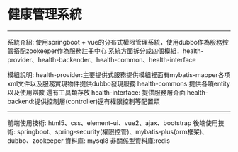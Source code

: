 # 健康管理系統
------------------------------------------------------------------------------------------------
系統介紹: 使用springboot + vue的分布式權限管理系統，使用dubbo作為服務控管搭配zookeeper作為服務註冊中心
系統方面拆分成四個模組，health-provider、health-backender、health-common、health-interface

模組說明:
health-provider:主要提供式服務提供模組裡面有mybatis-mapper各項xml文件以及服務實現物件提供dubbo發現服務
health-commons:提供各項entity以及使用常數 還有工具類存放
health-interface: 提供服務層介面
health-backend:提供控制層(controller)還有權限控制等配置類

--------------------------------------------------------------------------------------------------
前端使用技術: html5、css、element-ui、vue2、ajax、bootstrap
後端使用技術: springboot、spring-security(權限控管)、mybatis-plus(orm框架)、dubbo、zookeeper
資料庫: mysql8
非關係型資料庫:redis



